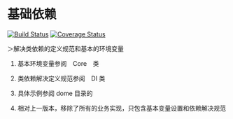 基础依赖
===

[![Build Status](https://travis-ci.com/lsys/core.svg?branch=master)](https://travis-ci.com/lsys/core)
[![Coverage Status](https://coveralls.io/repos/github/lsys/core/badge.svg?branch=master)](https://coveralls.io/github/lsys/core?branch=master)

＞解决类依赖的定义规范和基本的环境变量

1. 基本环境变量参阅　Core　类

2. 类依赖解决定义规范参阅　DI 类

3. 具体示例参阅 dome 目录的

4. 相对上一版本，移除了所有的业务实现，只包含基本变量设置和依赖解决规范